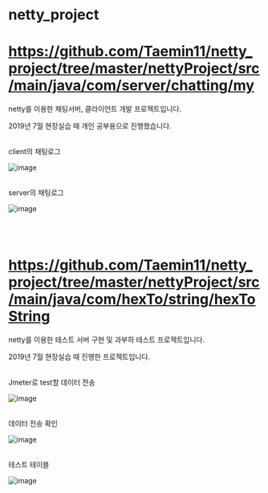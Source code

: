 # netty_project

# https://github.com/Taemin11/netty_project/tree/master/nettyProject/src/main/java/com/server/chatting/my

netty를 이용한 채팅서버, 클라이언트 개발 프로젝트입니다.

2019년 7월 현장실습 때 개인 공부용으로 진행했습니다.

</br>
client의 채팅로그

![image](https://user-images.githubusercontent.com/50867723/101316117-3aa85d00-389f-11eb-857a-1d6aab769503.png)


</br>
server의 채팅로그

![image](https://user-images.githubusercontent.com/50867723/101316190-61669380-389f-11eb-8f35-82ff0b4152eb.png)

</br>
</br>

# https://github.com/Taemin11/netty_project/tree/master/nettyProject/src/main/java/com/hexTo/string/hexToString

netty를 이용한 테스트 서버 구현 및 과부하 테스트 프로젝트입니다.

2019년 7월 현장실습 때 진행한 프로젝트입니다.

</br>
Jmeter로 test할 데이터 전송

![image](https://user-images.githubusercontent.com/50867723/101315322-a8538980-389d-11eb-9e91-d6b53afd4f80.png)

</br>
데이터 전송 확인

![image](https://user-images.githubusercontent.com/50867723/101315467-f1a3d900-389d-11eb-99a2-fd57936ea820.png)

</br>
테스트 테이블

![image](https://user-images.githubusercontent.com/50867723/101315586-329bed80-389e-11eb-9cd1-cb2d38d00292.png)
